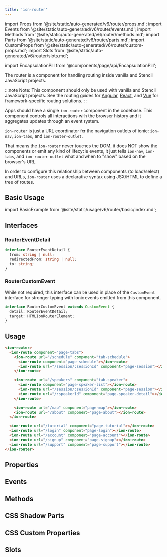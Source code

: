 ```yaml
---
title: 'ion-router'
---
```


import Props from '@site/static/auto-generated/v6/router/props.md';
import Events from '@site/static/auto-generated/v6/router/events.md';
import Methods from '@site/static/auto-generated/v6/router/methods.md';
import Parts from '@site/static/auto-generated/v6/router/parts.md';
import CustomProps from '@site/static/auto-generated/v6/router/custom-props.md';
import Slots from '@site/static/auto-generated/v6/router/slots.md';

<head>
  <title>ion-router: Router Component to Coordinate URL Navigation</title>
  <meta
    name="description"
    content="ion-router is a URL coordinator for navigation outlets of ionic: ion-nav and ion-tabs. Router components handle routing inside vanilla and Stencil JavaScript."
  />
</head>

import EncapsulationPill from '@components/page/api/EncapsulationPill';

The router is a component for handling routing inside vanilla and Stencil JavaScript projects.

:::note
Note: This component should only be used with vanilla and Stencil JavaScript projects. See the routing guides for [Angular](../angular/navigation), [React](../react/navigation), and [Vue](../vue/navigation) for framework-specific routing solutions.
:::

Apps should have a single `ion-router` component in the codebase.
This component controls all interactions with the browser history and it aggregates updates through an event system.

`ion-router` is just a URL coordinator for the navigation outlets of ionic: `ion-nav`, `ion-tabs`, and `ion-router-outlet`.

That means the `ion-router` never touches the DOM, it does NOT show the components or emit any kind of lifecycle events, it just tells `ion-nav`, `ion-tabs`, and `ion-router-outlet` what and when to "show" based on the browser's URL.

In order to configure this relationship between components (to load/select) and URLs, `ion-router` uses a declarative syntax using JSX/HTML to define a tree of routes.

## Basic Usage

import BasicExample from '@site/static/usage/v6/router/basic/index.md';

<BasicExample />

## Interfaces

### RouterEventDetail

```typescript
interface RouterEventDetail {
  from: string | null;
  redirectedFrom: string | null;
  to: string;
}
```

### RouterCustomEvent

While not required, this interface can be used in place of the `CustomEvent` interface for stronger typing with Ionic events emitted from this component.

```typescript
interface RouterCustomEvent extends CustomEvent {
  detail: RouterEventDetail;
  target: HTMLIonRouterElement;
}
```

## Usage

```html
<ion-router>
  <ion-route component="page-tabs">
    <ion-route url="/schedule" component="tab-schedule">
      <ion-route component="page-schedule"></ion-route>
      <ion-route url="/session/:sessionId" component="page-session"></ion-route>
    </ion-route>

    <ion-route url="/speakers" component="tab-speaker">
      <ion-route component="page-speaker-list"></ion-route>
      <ion-route url="/session/:sessionId" component="page-session"></ion-route>
      <ion-route url="/:speakerId" component="page-speaker-detail"></ion-route>
    </ion-route>

    <ion-route url="/map" component="page-map"></ion-route>
    <ion-route url="/about" component="page-about"></ion-route>
  </ion-route>

  <ion-route url="/tutorial" component="page-tutorial"></ion-route>
  <ion-route url="/login" component="page-login"></ion-route>
  <ion-route url="/account" component="page-account"></ion-route>
  <ion-route url="/signup" component="page-signup"></ion-route>
  <ion-route url="/support" component="page-support"></ion-route>
</ion-router>
```

## Properties

<Props />

## Events

<Events />

## Methods

<Methods />

## CSS Shadow Parts

<Parts />

## CSS Custom Properties

<CustomProps />

## Slots

<Slots />
